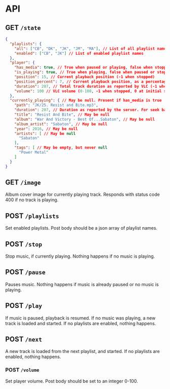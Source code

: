# API

## GET `/state`

```json
{
  "playlists": {
    "all": ["CB", "DK", "JK", "JM", "MA"], // List of all playlist names
    "enabled": ["CB", "JK"] // List of enabled playlist names
  },
  "player": {
    "has_media": true, // True when paused or playing, false when stopped.
    "is_playing": true, // True when playing, false when paused or stopped
    "position": 15, // Current playback position (-1 when stopped)
    "position_percent": 7, // Current playback position, as a percentage
    "duration": 207, // Total track duration as reported by VLC (-1 when stopped)
    "volume": 100 // VLC volume (0-100, -1 when stopped, 0 at initial startup)
  },
  "currently_playing": { // May be null. Present if has_media is true
    "path": "JK/25. Resist and Bite.mp3",
    "duration": 207, // Duration as reported by the server. For seek bars, use the duration in the player section instead.
    "title": "Resist And Bite", // May be null
    "album": "War And Victory - Best Of...Sabaton", // May be null
    "album_artist": "Sabaton", // May be null
    "year": 2016, // May be null
    "artists": [ // May be null
      "Sabaton"
    ],
    "tags": [ // May be empty, but never null
      "Power Metal"
    ]
  }
}
```

## GET `/image`

Album cover image for currently playing track. Responds with status code 400 if no track is playing.

## POST `/playlists`

Set enabled playlists. Post body should be a json array of playlist names.

## POST `/stop`

Stop music, if currently playing. Nothing happens if no music is playing.

## POST `/pause`

Pauses music. Nothing happens if music is already paused or no music is playing.

## POST `/play`

If music is paused, playback is resumed. If no music was playing, a new track is loaded and started. If no playlists are enabled, nothing happens.

## POST `/next`

A new track is loaded from the next playlist, and started. If no playlists are enabled, nothing happens.

### POST `/volume`

Set player volume. Post body should be set to an integer 0-100.
